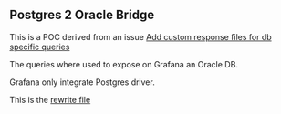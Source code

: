 ## Postgres 2 Oracle Bridge

This is a POC derived from an issue [Add custom response files for db specific queries](https://github.com/kendarorg/the-protocol-master/issues/14)

The queries where used to expose on Grafana an Oracle DB. 

Grafana only integrate Postgres driver.

This is the [rewrite file](rewrite.json)
